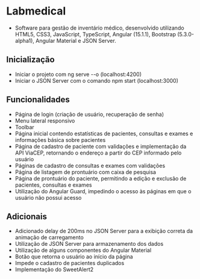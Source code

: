 # Labmedical

- Software para gestão de inventário médico, desenvolvido utilizando HTML5, CSS3, JavaScript, TypeScript, Angular (15.1.1), Bootstrap (5.3.0-alpha1), Angular Material e JSON Server.

## Inicialização

- Iniciar o projeto com ng serve --o (localhost:4200)
- Iniciar o JSON Server com o comando npm start (localhost:3000)

## Funcionalidades

- Página de login (criação de usuário, recuperação de senha)
- Menu lateral responsivo
- Toolbar
- Página inicial contendo estatísticas de pacientes, consultas e exames e informações básica sobre pacientes
- Página de cadastro de paciente com validações e implementação da API ViaCEP, retornando o endereço a partir do CEP informado pelo usuário
- Páginas de cadastro de consultas e exames com validações
- Página de listagem de prontuário com caixa de pesquisa
- Página de prontuário do paciente, permitindo a edição e exclusão de pacientes, consultas e exames
- Utilização do Angular Guard, impedindo o acesso às páginas em que o usuário não possui acesso

## Adicionais

- Adicionado delay de 200ms no JSON Server para a exibição correta da animação de carregamento
- Utilização de JSON Server para armazenamento dos dados
- Utilização de alguns componentes do Angular Material
- Botão que retorna o usuário ao início da página
- Impede o cadastro de pacientes duplicados
- Implementação do SweetAlert2

